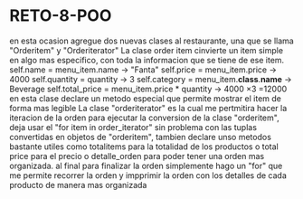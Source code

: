 # RETO-8-POO
en esta ocasion agregue dos nuevas clases al restaurante, una que se llama "Orderitem" y "Orderiterator"
La clase order item cinvierte un item simple en algo mas especifico, con toda la informacion que se tiene de ese item.
self.name = menu_item.name → "Fanta"
self.price = menu_item.price → 4000
self.quantity = quantity → 3
self.category = menu_item.__class__.__name__ → Beverage
self.total_price = menu_item.price * quantity → 4000 ×3 =12000
en esta clase declare un metodo especial que permite mostrar el item de forma mas legible
La clase "orderiterator" es la cual me pertmitira hacer la iteracion de la orden para ejecutar la conversion de la clase "orderitem", deja usar el "for item in order_iterator" sin problema con las tuplas convertidas en objetos de "orderitem", tambien declare unso metodos bastante utiles como totalitems para la totalidad de los productos o total price para el precio o detalle_orden para poder tener una orden mas organizada.
al final para finalizar la orden simplemente hago un "for" que me permite recorrer la orden y impprimir la orden con los detalles de cada producto de manera mas organizada
